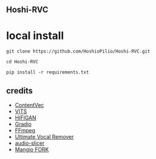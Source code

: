 ## Hoshi-RVC


# local install



```
git clone https://github.com/HoshioPilio/Hoshi-RVC.git
```
```
cd Hoshi-RVC
```

```
pip install -r requirements.txt
```



## credits
+ [ContentVec](https://github.com/auspicious3000/contentvec/)
+ [VITS](https://github.com/jaywalnut310/vits)
+ [HIFIGAN](https://github.com/jik876/hifi-gan)
+ [Gradio](https://github.com/gradio-app/gradio)
+ [FFmpeg](https://github.com/FFmpeg/FFmpeg)
+ [Ultimate Vocal Remover](https://github.com/Anjok07/ultimatevocalremovergui)
+ [audio-slicer](https://github.com/openvpi/audio-slicer)
+ [Mangio FORK](https://github.com/Mangio621/Mangio-RVC-Fork)

